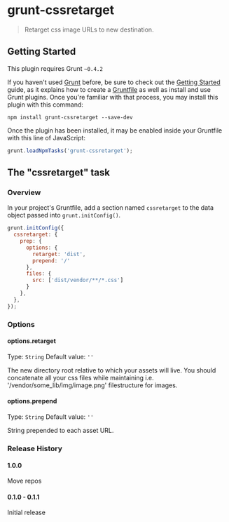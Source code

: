 # grunt-cssretarget

> Retarget css image URLs to new destination.

## Getting Started
This plugin requires Grunt `~0.4.2`

If you haven't used [Grunt](http://gruntjs.com/) before, be sure to check out the [Getting Started](http://gruntjs.com/getting-started) guide, as it explains how to create a [Gruntfile](http://gruntjs.com/sample-gruntfile) as well as install and use Grunt plugins. Once you're familiar with that process, you may install this plugin with this command:

```shell
npm install grunt-cssretarget --save-dev
```

Once the plugin has been installed, it may be enabled inside your Gruntfile with this line of JavaScript:

```js
grunt.loadNpmTasks('grunt-cssretarget');
```

## The "cssretarget" task

### Overview
In your project's Gruntfile, add a section named `cssretarget` to the data object passed into `grunt.initConfig()`.

```js
grunt.initConfig({
  cssretarget: {
    prep: {
      options: {
        retarget: 'dist',
        prepend: '/'
      },
      files: {
        src: ['dist/vendor/**/*.css']
      }
    },
  },
});
```

### Options

#### options.retarget
Type: `String`
Default value: `''`

The new directory root relative to which your assets will live. You should concatenate all your css files while maintaining i.e. '/vendor/some_lib/img/image.png' filestructure for images.

#### options.prepend
Type: `String`
Default value: `''`

String prepended to each asset URL.

### Release History
#### 1.0.0
  Move repos
#### 0.1.0 - 0.1.1
  Initial release
